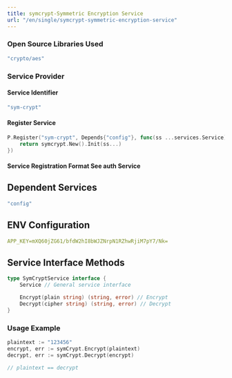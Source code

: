 ```yaml
---
title: symcrypt-Symmetric Encryption Service
url: "/en/single/symcrypt-symmetric-encryption-service"
---
```


### Open Source Libraries Used

```yaml
"crypto/aes"
```


### Service Provider

#### Service Identifier

```yaml
"sym-crypt"
```


#### Register Service

```go
P.Register("sym-crypt", Depends{"config"}, func(ss ...services.Service) services.Service {
    return symcrypt.New().Init(ss...)
})
```


#### Service Registration Format See auth Service

## Dependent Services

```yaml
"config"
```


## ENV Configuration

```yaml
APP_KEY=mXQ60jZG61/bfdW2hI8bWJZNrpN1RZhwRjiM7pY7/Nk=
```


## Service Interface Methods

```go
type SymCryptService interface {
    Service // General service interface

    Encrypt(plain string) (string, error) // Encrypt
    Decrypt(cipher string) (string, error) // Decrypt
}
```


### Usage Example

```go
plaintext := "123456"
encrypt, err := symCrypt.Encrypt(plaintext)
decrypt, err := symCrypt.Decrypt(encrypt)

// plaintext == decrypt
```
